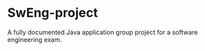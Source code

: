 # SwEng-project

A fully documented Java application group project for a software engineering exam.
